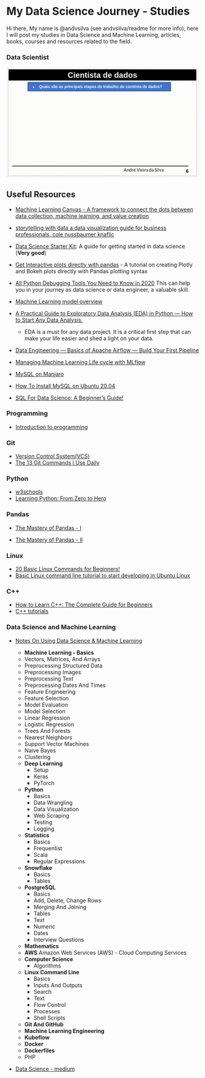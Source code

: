 # My Data Science Journey - Studies

Hi there, My name is @andvsilva (see andvsilva/readme for more info), here I will post my studies in Data Science and Machine Learning, articles, books, courses and resources related to the field.

### Data Scientist

![](gif/datascientist.gif)

## Useful Resources

- [Machine Learning Canvas - A framework to connect the dots between data collection, machine learning, and value creation](https://medium.com/louis-dorard/from-data-to-ai-with-the-machine-learning-canvas-part-i-d171b867b047)

- [storytelling
with data a data visualization guide
for business professionals, cole nussbaumer knaflic](http://www.bdbanalytics.ir/media/1123/storytelling-with-data-cole-nussbaumer-knaflic.pdf)

- [Data Science Starter Kit](https://towardsdatascience.com/data-science-starter-kit-2d8e2291914b): A guide for getting started in data science (**Very good**)

- [Get Interactive plots directly with pandas](https://towardsdatascience.com/get-interactive-plots-directly-with-pandas-13a311ebf426) - A tutorial on creating Plotly and Bokeh plots directly with Pandas plotting syntax

- [All Python Debugging Tools You Need to Know in 2020](https://medium.com/swlh/all-python-debugging-tools-you-need-to-know-in-2020-e3ff66b8f318)
  This can help you in your journey as data science or data engineer, a valuable skill.

- [Machine Learning model overview](https://medium.com/@cs.sabaribalaji/machine-learning-model-overview-8c305f8f6737)

- [A Practical Guide to Exploratory Data Analysis (EDA) in Python — How to Start Any Data Analysis.](https://medium.com/analytics-vidhya/a-practical-guide-to-exploratory-data-analysis-eda-in-python-how-to-start-any-data-analysis-3fd200516553)
  - EDA is a must for any data project. It is a critical first step that can make your life easier and shed a light on your data.

- [Data Engineering — Basics of Apache Airflow — Build Your First Pipeline](https://towardsdatascience.com/data-engineering-basics-of-apache-airflow-build-your-first-pipeline-eefecb7f1bb9)

- [Managing Machine Learning Life cycle with MLflow](https://medium.com/analytics-vidhya/managing-machine-learning-life-cycle-with-mlflow-3bea291d771b)

- [MySQL on Manjaro](https://medium.com/@rshrc/mysql-on-manjaro-973e4bfc4f05)

- [How To Install MySQL on Ubuntu 20.04](https://www.digitalocean.com/community/tutorials/how-to-install-mysql-on-ubuntu-20-04)

- [SQL For Data Science: A Beginner’s Guide!](https://www.analyticsvidhya.com/blog/2021/06/sql-for-data-science-a-beginners-guide/) 

### Programming
- [Introduction to programming](https://beknazarsuranchiyev.medium.com/introduction-to-programming-56dda6a1cbd7)


### Git

- [ Version Control System(VCS)](https://git-scm.com/)
- [The 13 Git Commands I Use Daily](https://medium.com/analytics-vidhya/13-git-commands-i-use-daily-14e3ad562068)
### Python
- [w3schools](https://www.w3schools.com/python/default.asp)
- [Learning Python: From Zero to Hero](https://medium.com/the-renaissance-developer/learning-python-from-zero-to-hero-8ceed48486d5)

### Pandas
- [The Mastery of Pandas - I](https://medium.com/swlh/the-mastery-of-pandas-i-50156db42125)

- [The Mastery of Pandas - II](https://medium.com/analytics-vidhya/the-mastery-of-pandas-ii-bc4cf58c04f5)

 
### Linux

- [20 Basic Linux Commands for Beginners!](https://medium.com/100-days-of-linux/20-basic-linux-commands-for-beginners-78516ab936d6)
- [Basic Linux command line tutorial to start developing in Ubuntu Linux](https://medium.com/@zibon/basic-linux-command-lines-to-get-started-developing-in-ubuntu-linux-b54def1c2190)

### C++

- [How to Learn C++: The Complete Guide for Beginners](https://medium.com/educative/how-to-learn-c-the-complete-guide-for-beginners-eb26b20c7ff0)
- [C++ tutorials](https://www.cplusplus.com/doc/tutorial/variables/)

### Data Science and Machine Learning
- [Notes On Using Data Science & Machine Learning](https://chrisalbon.com/#machine_learning)

  - **Machine Learning - Basics**
  - Vectors, Matrices, And Arrays
  - Preprocessing Structured Data
  - Preprocessing Images
  - Preprocessing Text
  - Preprocessing Dates And Times
  - Feature Engineering
  - Feature Selection
  - Model Evaluation
  - Model Selection
  - Linear Regression
  - Logistic Regression
  - Trees And Forests
  - Nearest Neighbors
  - Support Vector Machines
  - Naive Bayes
  - Clustering
  - **Deep Learning**
    - Setup
    - Keras
    - PyTorch
  - **Python** 
    - Basics
    - Data Wrangling
    - Data Visualization
    - Web Scraping
    - Testing
    - Logging
  - **Statistics**
    - Basics
    - Frequentist
    - Scala
    - Regular Expressions
  - **Snowflake**
    - Basics
    - Tables
  - **PostgreSQL**
    - Basics
    - Add, Delete, Change Rows
    - Merging And Joining
    - Tables
    - Text
    - Numeric
    - Dates
    - Interview Questions
  - **Mathematics**
  - **AWS** Amazon Web Services (AWS) - Cloud Computing Services
  - **Computer Science**
    - Algorithms
  - **Linux Command Line**
    - Basics
    - Inputs And Outputs
    - Search
    - Text
    - Flow Control
    - Processes
    - Shell Scripts
  - **Git And GitHub**
  - **Machine Learning Engineering**
  - **Kubeflow**
  - **Docker**
  - **Dockerfiles**
  - PHP

- [Data Science - medium ](https://medium.com/topic/data-science)
